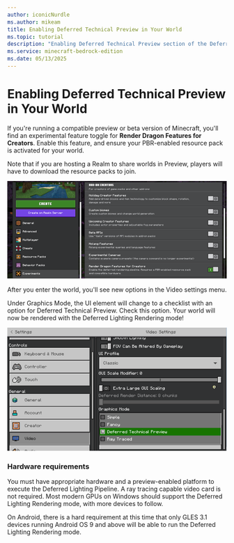 ```yaml
---
author: iconicNurdle
ms.author: mikeam
title: Enabling Deferred Technical Preview in Your World
ms.topic: tutorial
description: "Enabling Deferred Technical Preview section of the Deferred Lighting in Minecraft: Bedrock Edition."
ms.service: minecraft-bedrock-edition
ms.date: 05/13/2025
---
```


# Enabling Deferred Technical Preview in Your World

If you're running a compatible preview or beta version of Minecraft, you'll find an experimental feature toggle for **Render Dragon Features for Creators**. Enable this feature, and ensure your PBR-enabled resource pack is activated for your world.

Note that if you are hosting a Realm to share worlds in Preview, players will have to download the resource packs to join.

![Image of the Settings screen, Experiments tab, Render Dragon Features for Creators toggle is on](Media/experiments_renderDragon_ON.png)

After you enter the world, you'll see new options in the Video settings menu.

Under Graphics Mode, the UI element will change to a checklist with an option for Deferred Technical Preview. Check this option. Your world will now be rendered with the Deferred Lighting Rendering mode!

![Image showing Video settings, Graphics Mode, Deferred technical preview checkbox](Media/settings_video_graphicsMode_deferredTechnicalPreview.png)

### Hardware requirements

You must have appropriate hardware and a preview-enabled platform to execute the Deferred Lighting Pipeline. A ray tracing capable video card is not required. Most modern GPUs on Windows should support the Deferred Lighting Rendering mode, with more devices to follow.

On Android, there is a hard requirement at this time that only GLES 3.1 devices running Android OS 9 and above will be able to run the Deferred Lighting Rendering mode.
